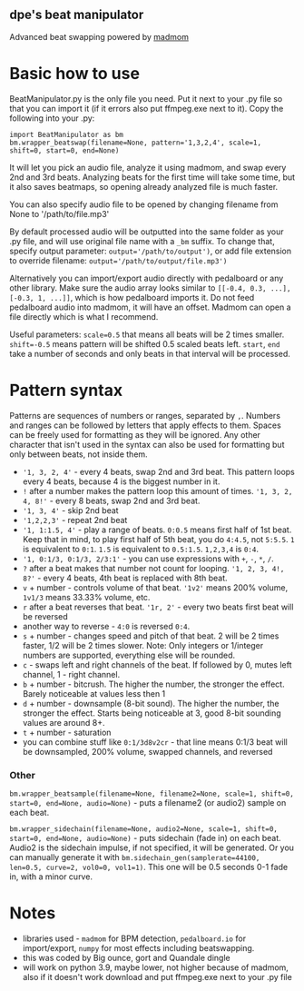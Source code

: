 ## dpe's beat manipulator
Advanced beat swapping powered by [madmom](https://github.com/CPJKU/madmom)

# Basic how to use
BeatManipulator.py is the only file you need. Put it next to your .py file so that you can import it (if it errors also put ffmpeg.exe next to it). Copy the following into your .py:
```
import BeatManipulator as bm
bm.wrapper_beatswap(filename=None, pattern='1,3,2,4', scale=1, shift=0, start=0, end=None)
```
It will let you pick an audio file, analyze it using madmom, and swap every 2nd and 3rd beats. Analyzing beats for the first time will take some time, but it also saves beatmaps, so opening already analyzed file is much faster.

You can also specify audio file to be opened by changing filename from None to '/path/to/file.mp3'

By default processed audio will be outputted into the same folder as your .py file, and will use original file name with a `_bm` suffix. To change that, specify output parameter: `output='/path/to/output')`, or add file extension to override filename: `output='/path/to/output/file.mp3')`

Alternatively you can import/export audio directly with pedalboard or any other library. Make sure the audio array looks similar to `[[-0.4, 0.3, ...],[-0.3, 1, ...]]`, which is how pedalboard imports it. Do not feed pedalboard audio into madmom, it will have an offset. Madmom can open a file directly which is what I recommend. 

Useful parameters: `scale=0.5` that means all beats will be 2 times smaller. `shift=-0.5` means pattern will be shifted 0.5 scaled beats left. `start`, `end` take a number of seconds and only beats in that interval will be processed.

# Pattern syntax
Patterns are sequences of numbers or ranges, separated by `,`. Numbers and ranges can be followed by letters that apply effects to them. Spaces can be freely used for formatting as they will be ignored. Any other character that isn't used in the syntax can also be used for formatting but only between beats, not inside them.
- `'1, 3, 2, 4'` - every 4 beats, swap 2nd and 3rd beat. This pattern loops every 4 beats, because 4 is the biggest number in it.
- `!` after a number makes the pattern loop this amount of times. `'1, 3, 2, 4, 8!'` - every 8 beats, swap 2nd and 3rd beat.
- `'1, 3, 4'` - skip 2nd beat
- `'1,2,2,3'` - repeat 2nd beat
- `'1, 1:1.5, 4'` - play a range of beats. `0:0.5` means first half of 1st beat. Keep that in mind, to play first half of 5th beat, you do `4:4.5`, not `5:5.5`. `1` is equivalent to `0:1`. `1.5` is equivalent to `0.5:1.5`. `1,2,3,4` is `0:4`.
- `'1, 0:1/3, 0:1/3, 2/3:1'` - you can use expressions with `+`, `-`, `*`, `/`.
- `?` after a beat makes that number not count for looping. `'1, 2, 3, 4!, 8?'` - every 4 beats, 4th beat is replaced with 8th beat.
- `v` + number - controls volume of that beat. `'1v2'` means 200% volume, `1v1/3` means 33.33% volume, etc.
- `r` after a beat reverses that beat. `'1r, 2'` - every two beats first beat will be reversed
- another way to reverse - `4:0` is reversed `0:4`.
- `s` + number - changes speed and pitch of that beat. 2 will be 2 times faster, 1/2 will be 2 times slower. Note: Only integers or 1/integer numbers are supported, everything else will be rounded.
- `c` - swaps left and right channels of the beat. If followed by 0, mutes left channel, 1 - right channel.
- `b` + number - bitcrush. The higher the number, the stronger the effect. Barely noticeable at values less then 1
- `d` + number - downsample (8-bit sound). The higher the number, the stronger the effect. Starts being noticeable at 3, good 8-bit sounding values are around 8+.
- `t` + number - saturation
- you can combine stuff like `0:1/3d8v2cr` - that line means 0:1/3 beat will be downsampled, 200% volume, swapped channels, and reversed

### Other
`bm.wrapper_beatsample(filename=None, filename2=None, scale=1, shift=0, start=0, end=None, audio=None)` - puts a filename2 (or audio2) sample on each beat.

`bm.wrapper_sidechain(filename=None, audio2=None, scale=1, shift=0, start=0, end=None, audio=None)` - puts sidechain (fade in) on each beat. Audio2 is the sidechain impulse, if not specified, it will be generated. Or you can manually generate it with `bm.sidechain_gen(samplerate=44100, len=0.5, curve=2, vol0=0, vol1=1)`. This one will be 0.5 seconds 0-1 fade in, with a minor curve.

# Notes
- libraries used - `madmom` for BPM detection, `pedalboard.io` for import/export, `numpy` for most effects including beatswapping.
- this was coded by Big ounce, gort and Quandale dingle
- will work on python 3.9, maybe lower, not higher because of madmom, also if it doesn't work download and put ffmpeg.exe next to your .py file
